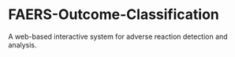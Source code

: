 # FAERS-Outcome-Classification
A web-based interactive system for adverse reaction detection and analysis.
